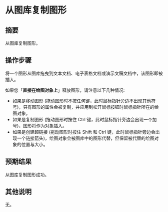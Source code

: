 # 从图库复制图形

## 摘要

从图库复制图形。

## 操作步骤

将一个图形从图库拖曳到文本文档、电子表格文档或演示文稿文档中，该图形即被插入。

如果您「**直接在绘图对象上**」释放图形，请注意以下几种情况:

- 如果是移动图形 (拖动图形时不按任何键，此时鼠标指针旁边不出现其他符号)，只有图形的属性会被复制，并应用到松开鼠标按钮时鼠标指针所在的绘图对象。
- 如果是复制图形 (拖动图形时按住 Ctrl 键，此时鼠标指针旁边会出现一个加号)，图形将作为对象插入。
- 如果是创建超链接 (拖动图形时按住 Shift 和 Ctrl 键，此时鼠标指针旁边会出现一个链接箭头)，绘图对象会被图库中的图形代替，但保留被代替的绘图对象的位置与大小。

## 预期结果

从图库复制图形成功。

## 其他说明

无。
